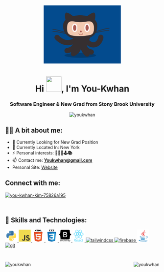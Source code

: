 <!--
**Youkwhan/Youkwhan** is a ✨ _special_ ✨ repository because its `README.md` (this file) appears on your GitHub profile.

Here are some ideas to get you started:

- 🔭 I’m currently working on ...
- 🌱 I’m currently learning ...
- 👯 I’m looking to collaborate on ...
- 🤔 I’m looking for help with ...
- 💬 Ask me about ...
- 📫 How to reach me: ...
- 😄 Pronouns: ...
- ⚡ Fun fact: ...
-->
<p align="center">
<a href="#"><img width="50%" height="auto" src="https://raw.githubusercontent.com/aayushgoyal/aayushgoyal/master/github.gif" height="175px"/></a></p>

<h1 align="center">Hi <img src="https://raw.githubusercontent.com/MartinHeinz/MartinHeinz/master/wave.gif" width="50" height="50"/>, I'm You-Kwhan</h1>
<h3 align="center">Software Engineer & New Grad from Stony Brook University</h3>

<p align="center"> <img src="https://komarev.com/ghpvc/?username=youkwhan&label=Profile%20views&color=0e75b6&style=flat" alt="youkwhan" /> </p>


## 🙋‍♂️ A bit about me:

- 👊 Currently Looking for New Grad Position
- 📍 Currently Located In: New York
- ⚡ Personal interests: **🏋️‍🧑‍💻🕹️📚**
- 📫 Contact me: **Youkwhan@gmail.com**
- Personal Site: <a href="https://youkwhan.github.io/personal-site/">Website</a>

## Connect with me:
<p align="left">
<a href="https://www.linkedin.com/in/Youkwhan/" target="blank"><img align="center" src="https://raw.githubusercontent.com/rahuldkjain/github-profile-readme-generator/master/src/images/icons/Social/linked-in-alt.svg" alt="you-kwhan-kim-75826a195" height="30" width="40" /></a>
</p>
<br/>

## 🚀 Skills and Technologies:
<p align="left"> 
  <a href="https://www.python.org" target="_blank" rel="noreferrer"> 
    <img src="https://raw.githubusercontent.com/devicons/devicon/master/icons/python/python-original.svg" alt="python" width="40" height="40"/> 
   </a>
  <a href="https://developer.mozilla.org/en-US/docs/Web/JavaScript" target="_blank" rel="noreferrer"> 
    <img src="https://raw.githubusercontent.com/devicons/devicon/master/icons/javascript/javascript-original.svg" alt="javascript" width="40" height="40"/> 
   </a> 
  <a href="https://www.w3.org/html/" target="_blank" rel="noreferrer"> 
    <img src="https://raw.githubusercontent.com/devicons/devicon/master/icons/html5/html5-original-wordmark.svg" alt="html5" width="40" height="40"/> 
  </a>
  <a href="https://www.w3schools.com/css/" target="_blank" rel="noreferrer"> 
    <img src="https://raw.githubusercontent.com/devicons/devicon/master/icons/css3/css3-original-wordmark.svg" alt="css3" width="40" height="40"/> 
   </a> 
  <a href="https://getbootstrap.com" target="_blank" rel="noreferrer"> 
    <img src="https://raw.githubusercontent.com/devicons/devicon/master/icons/bootstrap/bootstrap-plain-wordmark.svg" alt="bootstrap" width="40" height="40"/> 
  </a>
  <a href="https://reactjs.org/" target="_blank" rel="noreferrer"> 
    <img src="https://raw.githubusercontent.com/devicons/devicon/master/icons/react/react-original-wordmark.svg" alt="react" width="40" height="40"/> 
   </a> 
<!--   <a href="https://www.typescriptlang.org/" target="_blank" rel="noreferrer"> 
    <img src="https://raw.githubusercontent.com/devicons/devicon/master/icons/typescript/typescript-original.svg" alt="typescript" width="40" height="40"/> 
   </a> -->
  <a href="https://tailwindcss.com/" target="_blank" rel="noreferrer"> 
    <img src="https://www.vectorlogo.zone/logos/tailwindcss/tailwindcss-icon.svg" alt="tailwindcss" width="40" height="40"/> 
  </a>
  
  <a href="https://firebase.google.com/" target="_blank" rel="noreferrer"> 
    <img src="https://www.vectorlogo.zone/logos/firebase/firebase-icon.svg" alt="firebase" width="40" height="40"/> 
  </a> 
  <a href="https://www.java.com" target="_blank" rel="noreferrer"> 
    <img src="https://raw.githubusercontent.com/devicons/devicon/master/icons/java/java-original.svg" alt="java" width="40" height="40"/> 
  </a>
  <a href="https://git-scm.com/" target="_blank" rel="noreferrer"> 
    <img src="https://www.vectorlogo.zone/logos/git-scm/git-scm-icon.svg" alt="git" width="40" height="40"/> 
  </a>
</p>
<br/>
<p><img align="left" src="https://github-readme-stats.vercel.app/api/top-langs?username=youkwhan&show_icons=true&locale=en&layout=compact" alt="youkwhan" /></p>

<p>&nbsp;<img align="right" src="https://github-readme-stats.vercel.app/api?username=youkwhan&show_icons=true&locale=en" alt="youkwhan" /></p>


